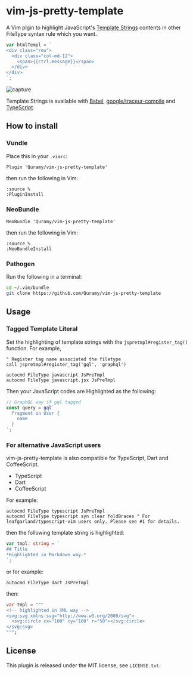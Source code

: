 # vim-js-pretty-template

A Vim plgin to highlight JavaScript's [Template Strings](http://tc39wiki.calculist.org/es6/template-strings/) contents in other FileType syntax rule which you want.

```js
var htmlTempl = `
<div class="row">
  <div class="col-md-12">
    <span>{{ctrl.message}}</span>
  </div>
</div>
`;
```

![capture](screencast01.gif)

Template Strings is available with [Babel](https://babeljs.io/), [google/traceur-compile](https://github.com/google/traceur-compiler) and [TypeScript](http://www.typescriptlang.org/).

## How to install

### Vundle

Place this in your `.vimrc`:

```vim
Plugin 'Quramy/vim-js-pretty-template'
```

then run the following in Vim:

```vim
:source %
:PluginInstall
```

### NeoBundle

```vim
NeoBundle 'Quramy/vim-js-pretty-template'
```

then run the following in Vim:

```vim
:source %
:NeoBundleInstall
```

### Pathogen
Run the following in a terminal:

```sh
cd ~/.vim/bundle
git clone https://github.com/Quramy/vim-js-pretty-template
```

## Usage

### Tagged Template Literal
Set the highlighting of template strings with the  `jspretmpl#register_tag()` function. For example,

```vim
" Register tag name associated the filetype
call jspretmpl#register_tag('gql', 'graphql')

autocmd FileType javascript JsPreTmpl
autocmd FileType javascript.jsx JsPreTmpl
```

Then your JavaScript codes are Highlighted as the following:

```javascript
// GraphQL way if gql tagged
const query = gql`
  fragment on User {
    name
  }
`;
```

### For alternative JavaScript users

vim-js-pretty-template is also compatible for TypeScript, Dart and CoffeeScript.

* TypeScript
* Dart
* CoffeeScript

For example:

```vim
autocmd FileType typescript JsPreTmpl
autocmd FileType typescript syn clear foldBraces " For leafgarland/typescript-vim users only. Please see #1 for details.
```

then the following template string is highlighted:

```typescript
var tmpl: string = `
## Title
*Highlighted in Markdown way.*
`;
```

or for example:

```vim
autocmd FileType dart JsPreTmpl
```

then:

```dart
var tmpl = """
<!-- highlighted in XML way -->
<svg:svg xmlns:svg="http://www.w3.org/2000/svg">
  <svg:circle cx="100" cy="100" r="50"></svg:circle>
</svg:svg>
""";
```

## License
This plugin is released under the MIT license, see `LICENSE.txt`.

